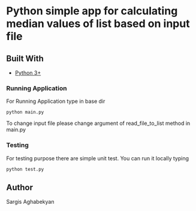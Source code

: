 # Python simple app for calculating median values of list based on input file

## Built With
* [Python 3+](https://docs.python.org/3/)

### Running Application
For Running Application type in base dir
```
python main.py
```
To change input file please change argument of read_file_to_list method in main.py

### Testing
For testing purpose there are simple unit test. You can run it locally typing 
```
python test.py
```

## Author

Sargis Aghabekyan
